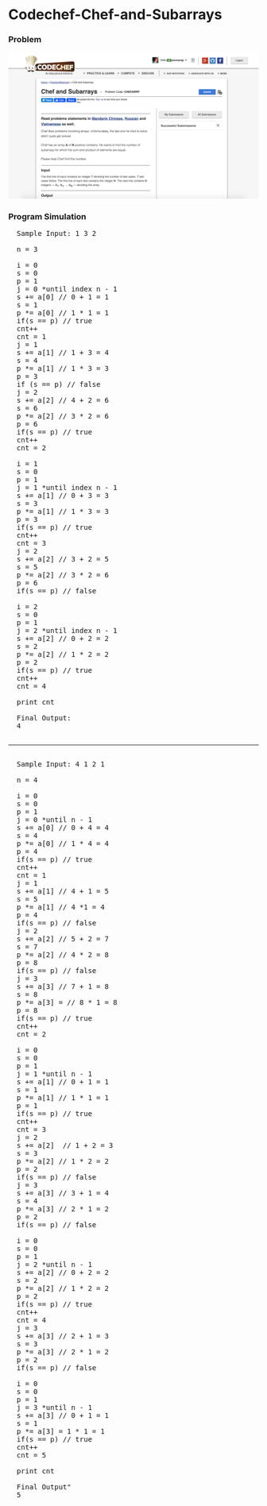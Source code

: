 # Codechef-Chef-and-Subarrays
### Problem
![](capture.png)
### Program Simulation
<pre>
  Sample Input: 1 3 2

  n = 3

  i = 0
  s = 0
  p = 1
  j = 0 *until index n - 1
  s += a[0] // 0 + 1 = 1
  s = 1
  p *= a[0] // 1 * 1 = 1
  if(s == p) // true
  cnt++
  cnt = 1
  j = 1
  s += a[1] // 1 + 3 = 4
  s = 4
  p *= a[1] // 1 * 3 = 3
  p = 3
  if (s == p) // false
  j = 2
  s += a[2] // 4 + 2 = 6
  s = 6
  p *= a[2] // 3 * 2 = 6
  p = 6
  if(s == p) // true
  cnt++
  cnt = 2

  i = 1
  s = 0
  p = 1
  j = 1 *until index n - 1
  s += a[1] // 0 + 3 = 3
  s = 3
  p *= a[1] // 1 * 3 = 3
  p = 3
  if(s == p) // true
  cnt++
  cnt = 3
  j = 2
  s += a[2] // 3 + 2 = 5
  s = 5
  p *= a[2] // 3 * 2 = 6
  p = 6
  if(s == p) // false

  i = 2
  s = 0
  p = 1
  j = 2 *until index n - 1
  s += a[2] // 0 + 2 = 2
  s = 2
  p *= a[2] // 1 * 2 = 2
  p = 2
  if(s == p) // true
  cnt++
  cnt = 4

  print cnt

  Final Output:
  4
  <hr>
  Sample Input: 4 1 2 1

  n = 4

  i = 0
  s = 0
  p = 1
  j = 0 *until n - 1
  s += a[0] // 0 + 4 = 4
  s = 4
  p *= a[0] // 1 * 4 = 4
  p = 4
  if(s == p) // true
  cnt++
  cnt = 1
  j = 1
  s += a[1] // 4 + 1 = 5
  s = 5
  p *= a[1] // 4 *1 = 4
  p = 4
  if(s == p) // false
  j = 2
  s += a[2] // 5 + 2 = 7
  s = 7
  p *= a[2] // 4 * 2 = 8
  p = 8
  if(s == p) // false
  j = 3
  s += a[3] // 7 + 1 = 8
  s = 8
  p *= a[3] = // 8 * 1 = 8
  p = 8
  if(s == p) // true
  cnt++
  cnt = 2

  i = 0
  s = 0
  p = 1
  j = 1 *until n - 1
  s += a[1] // 0 + 1 = 1
  s = 1
  p *= a[1] // 1 * 1 = 1
  p = 1
  if(s == p) // true
  cnt++
  cnt = 3
  j = 2
  s += a[2]  // 1 + 2 = 3
  s = 3
  p *= a[2] // 1 * 2 = 2
  p = 2
  if(s == p) // false
  j = 3
  s += a[3] // 3 + 1 = 4
  s = 4
  p *= a[3] // 2 * 1 = 2
  p = 2
  if(s == p) // false

  i = 0
  s = 0
  p = 1
  j = 2 *until n - 1
  s += a[2] // 0 + 2 = 2
  s = 2
  p *= a[2] // 1 * 2 = 2
  p = 2
  if(s == p) // true
  cnt++
  cnt = 4
  j = 3
  s += a[3] // 2 + 1 = 3
  s = 3
  p *= a[3] // 2 * 1 = 2
  p = 2 
  if(s == p) // false

  i = 0
  s = 0
  p = 1
  j = 3 *until n - 1
  s += a[3] // 0 + 1 = 1
  s = 1
  p *= a[3] = 1 * 1 = 1
  if(s == p) // true
  cnt++
  cnt = 5

  print cnt

  Final Output"
  5
</pre>
